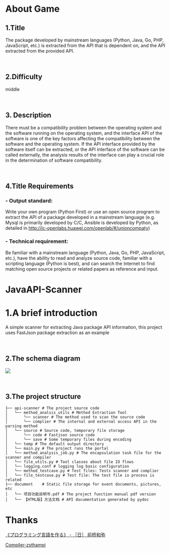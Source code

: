 # About Game

## 1.Title

The package developed by mainstream languages (Python, Java, Go, PHP, JavaScript, etc.) is extracted from the API that is dependent on, and the API extracted from the provided API.

<br>

## 2.Difficulty

middle

<br>

## 3. Description

There must be a compatibility problem between the operating system and the software running on the operating system, and the interface API of the software is one of the key factors affecting the compatibility between the software and the operating system. If the API interface provided by the software itself can be extracted, or the API interface of the software can be called externally, the analysis results of the interface can play a crucial role in the determination of software compatibility.

<br>

## 4.Title Requirements

### - Output standard:

Write your own program (Python First) or use an open source program to extract the API of a package developed in a mainstream language (e.g. Mysql is primarily developed by C/C, Ansible is developed by Python, as detailed in http://ic-openlabs.huawei.com/openlab/#/unioncompaty)

### - Technical requirement:

Be familiar with a mainstream language (Python, Java, Go, PHP, JavaScript, etc.), have the ability to read and analyze source code, familiar with a scripting language (Python is best), and can search the Internet to find matching open source projects or related papers as reference and input.







# JavaAPI-Scanner

# 1.A brief introduction

A simple scanner for extracting Java package API information, this project uses FastJson package extraction as an example

<br>

## 2.The schema diagram

![](E:\ZHAOWEN\RESPONSE\JavaAPI-Scanner\README.en.assets\4.png)

<br>

## 3.The project structure

```mark
├── api-scanner # The project source code
│   └── method_analsis_utils # Method Extraction Tool
│   	└── scanner # The method used to scan the source code 
│   	└── complier # The internal and external access API in the parsing method
│   └── source # Source code, temporary file storage
│   	└── code # Fastjson source code
│   	└── save # Some temporary files during encoding
│   └── temp # The default output directory
│   └── main.py # The project runs the portal
│   └── method_analysis_job.py # The encapsulation task file for the scanner and compiler
│   └── file_utils.py # Tool classes about file IO flows
│   └── logging.conf # logging log basic configuration
│   └── method_testcase.py # Test files: Tests scanner and complier
│   └── file_testcase.py # Test file: The test file io process is related
├── document	# Static file storage for event documents, pictures, etc
│   └── 项目功能说明书.pdf # The project function manual pdf version
│   └── 【HTML版】方法文档 # API documentation generated by pydoc
```

# Thanks
[《プログラミング言語を作る》 - ［日］ 前桥和弥](https://book.douban.com/subject/25735333/)

[Compiler-zsthampi](https://github.com/zsthampi/Compiler)
